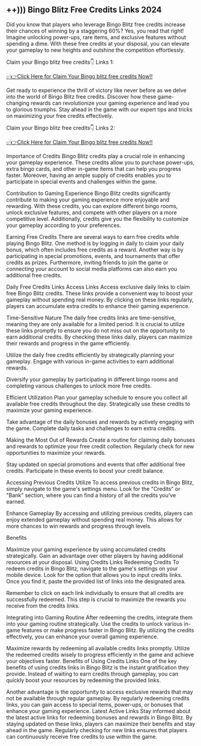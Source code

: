## ++))) Bingo Blitz Free Credits Links 2024

Did you know that players who leverage Bingo Blitz free credits increase their chances of winning by a staggering 60%? Yes, 
you read that right! Imagine unlocking power-ups, rare items, and exclusive features without spending a dime. With these free credits at your disposal, you can elevate your gameplay to new heights and outshine the competition effortlessly.

Claim your Bingo blitz free credits👇 Links 1:

[✅👉Click Here for Claim Your Bingo blitz free credits Now!!
](https://appbitly.com/bingo-new)

Get ready to experience the thrill of victory like never before as we delve into the world of Bingo Blitz free credits. 
Discover how these game-changing rewards can revolutionize your gaming experience and lead you to glorious triumphs. Stay ahead in the game with our expert tips and tricks on maximizing your free credits effectively.

Claim your Bingo blitz free credits👇 Links 2:

[✅👉Click Here for Claim Your Bingo blitz free credits Now!!
](https://appbitly.com/bingo-new)

Importance of Credits Bingo Blitz credits play a crucial role in enhancing your gameplay experience. These credits allow you to purchase power-ups, extra bingo cards, and other in-game items that can help you progress faster. Moreover, having an ample supply of credits enables you to participate in special events and challenges within the game.

Contribution to Gaming Experience Bingo Blitz credits significantly contribute to making your gaming experience more enjoyable and rewarding. With these credits, you can explore different bingo rooms, unlock exclusive features, and compete with other players on a more competitive level. Additionally, credits give you the flexibility to customize your gameplay according to your preferences.

Earning Free Credits There are several ways to earn free credits while playing Bingo Blitz. One method is by logging in daily to claim your daily bonus, which often includes free credits as a reward. Another way is by participating in special promotions, events, and tournaments that offer credits as prizes. Furthermore, inviting friends to join the game or connecting your account to social media platforms can also earn you additional free credits.

Daily Free Credits Links Access Links Access exclusive daily links to claim free Bingo Blitz credits. These links provide a convenient way to boost your gameplay without spending real money. By clicking on these links regularly, players can accumulate extra credits to enhance their gaming experience.

Time-Sensitive Nature The daily free credits links are time-sensitive, meaning they are only available for a limited period. It is crucial to utilize these links promptly to ensure you do not miss out on the opportunity to earn additional credits. By checking these links daily, players can maximize their rewards and progress in the game efficiently.

Utilize the daily free credits efficiently by strategically planning your gameplay. Engage with various in-game activities to earn additional rewards.

Diversify your gameplay by participating in different bingo rooms and completing various challenges to unlock more free credits.

Efficient Utilization Plan your gameplay schedule to ensure you collect all available free credits throughout the day. Strategically use these credits to maximize your gaming experience.

Take advantage of the daily bonuses and rewards by actively engaging with the game. Complete daily tasks and challenges to earn extra credits.

Making the Most Out of Rewards Create a routine for claiming daily bonuses and rewards to optimize your free credit collection. Regularly check for new opportunities to maximize your rewards.

Stay updated on special promotions and events that offer additional free credits. Participate in these events to boost your credit balance.

Accessing Previous Credits Utilize To access previous credits in Bingo Blitz, simply navigate to the game's settings menu. Look for the "Credits" or "Bank" section, where you can find a history of all the credits you've earned.

Enhance Gameplay By accessing and utilizing previous credits, players can enjoy extended gameplay without spending real money. This allows for more chances to win rewards and progress through levels.

Benefits

Maximize your gaming experience by using accumulated credits strategically. Gain an advantage over other players by having additional resources at your disposal. Using Credits Links Redeeming Credits To redeem credits in Bingo Blitz, navigate to the game's settings on your mobile device. Look for the option that allows you to input credits links. Once you find it, paste the provided list of links into the designated area.

Remember to click on each link individually to ensure that all credits are successfully redeemed. This step is crucial to maximize the rewards you receive from the credits links.

Integrating into Gaming Routine After redeeming the credits, integrate them into your gaming routine strategically. Use the credits to unlock various in-game features or make progress faster in Bingo Blitz. By utilizing the credits effectively, you can enhance your overall gaming experience.

Maximize rewards by redeeming all available credits links promptly. Utilize the redeemed credits wisely to progress efficiently in the game and achieve your objectives faster. Benefits of Using Credits Links One of the key benefits of using credits links in Bingo Blitz is the instant gratification they provide. Instead of waiting to earn credits through gameplay, you can quickly boost your resources by redeeming the provided links.

Another advantage is the opportunity to access exclusive rewards that may not be available through regular gameplay. By regularly redeeming credits links, you can gain access to special items, power-ups, or bonuses that enhance your gaming experience. Latest Active Links Stay informed about the latest active links for redeeming bonuses and rewards in Bingo Blitz. By staying updated on these links, players can maximize their benefits and stay ahead in the game. Regularly checking for new links ensures that players can continuously receive free credits to use within the game.

